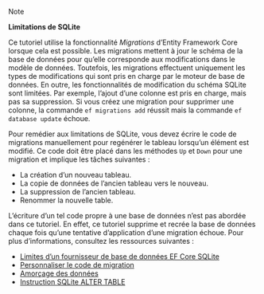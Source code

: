 > [!NOTE]
> 
> **Limitations de SQLite**
>
> Ce tutoriel utilise la fonctionnalité *Migrations* d’Entity Framework Core lorsque cela est possible. Les migrations mettent à jour le schéma de la base de données pour qu’elle corresponde aux modifications dans le modèle de données. Toutefois, les migrations effectuent uniquement les types de modifications qui sont pris en charge par le moteur de base de données. En outre, les fonctionnalités de modification du schéma SQLite sont limitées. Par exemple, l’ajout d’une colonne est pris en charge, mais pas sa suppression. Si vous créez une migration pour supprimer une colonne, la commande `ef migrations add` réussit mais la commande `ef database update` échoue. 
>
> Pour remédier aux limitations de SQLite, vous devez écrire le code de migrations manuellement pour regénérer le tableau lorsqu’un élément est modifié. Ce code doit être placé dans les méthodes `Up` et `Down` pour une migration et implique les tâches suivantes :
>
> * La création d’un nouveau tableau.
> * La copie de données de l’ancien tableau vers le nouveau.
> * La suppression de l’ancien tableau.
> * Renommer la nouvelle table.
>
> L’écriture d’un tel code propre à une base de données n’est pas abordée dans ce tutoriel. En effet, ce tutoriel supprime et recrée la base de données chaque fois qu’une tentative d’application d’une migration échoue. Pour plus d’informations, consultez les ressources suivantes :
>
> * [Limites d’un fournisseur de base de données EF Core SQLite](/ef/core/providers/sqlite/limitations)
> * [Personnaliser le code de migration](/ef/core/managing-schemas/migrations/#customize-migration-code)
> * [Amorçage des données](/ef/core/modeling/data-seeding)
> * [Instruction SQLite ALTER TABLE](https://sqlite.org/lang_altertable.html)